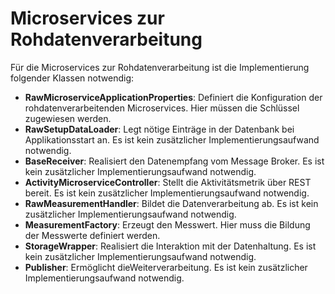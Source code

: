 # Microservices zur Rohdatenverarbeitung

Für die Microservices zur Rohdatenverarbeitung ist die Implementierung folgender Klassen notwendig:

* **RawMicroserviceApplicationProperties**: Definiert die Konfiguration der rohdatenverarbeitenden Microservices. Hier müssen die Schlüssel zugewiesen werden. 
* **RawSetupDataLoader**: Legt nötige Einträge in der Datenbank bei Applikationsstart an. Es ist kein zusätzlicher Implementierungsaufwand notwendig.
* **BaseReceiver**: Realisiert den Datenempfang vom Message Broker. Es ist kein zusätzlicher Implementierungsaufwand notwendig.
* **ActivityMicroserviceController**: Stellt die Aktivitätsmetrik über REST bereit. Es ist kein zusätzlicher Implementierungsaufwand notwendig. 
* **RawMeasurementHandler**: Bildet die Datenverarbeitung ab. Es ist kein zusätzlicher Implementierungsaufwand notwendig.
* **MeasurementFactory**: Erzeugt den Messwert. Hier muss die Bildung der Messwerte definiert werden.
* **StorageWrapper**: Realisiert die Interaktion mit der Datenhaltung. Es ist kein zusätzlicher Implementierungsaufwand notwendig. 
* **Publisher**: Ermöglicht dieWeiterverarbeitung. Es ist kein zusätzlicher Implementierungsaufwand notwendig.